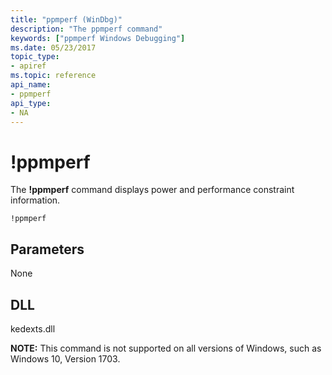 ```yaml
---
title: "ppmperf (WinDbg)"
description: "The ppmperf command"
keywords: ["ppmperf Windows Debugging"]
ms.date: 05/23/2017
topic_type:
- apiref
ms.topic: reference
api_name:
- ppmperf
api_type:
- NA
---
```


# !ppmperf

The **!ppmperf** command displays power and performance constraint information. 


```dbgcmd
!ppmperf
```

## Parameters

None

## DLL

 kedexts.dll

**NOTE:** This command is not supported on all versions of Windows, such as Windows 10, Version 1703.
 






